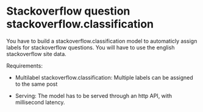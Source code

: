 # Stackoverflow question stackoverflow.classification

You have to build a stackoverflow.classification model to automaticly assign labels for stackoverflow questions. You will have to use the english stackoverflow site data. 

Requirements:

* Multilabel stackoverflow.classification: Multiple labels can be assigned to the same post

* Serving: The model has to be served through an http API, with millisecond latency.

